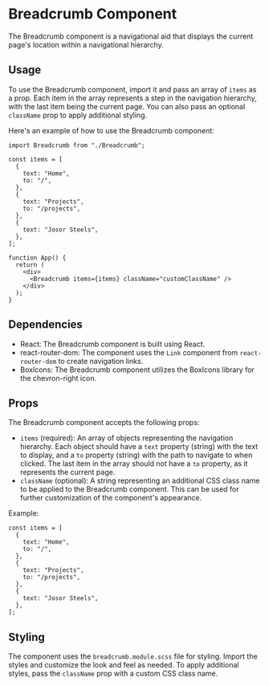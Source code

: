 # Breadcrumb Component

The Breadcrumb component is a navigational aid that displays the current page's location within a navigational hierarchy.

## Usage

To use the Breadcrumb component, import it and pass an array of `items` as a prop. Each item in the array represents a step in the navigation hierarchy, with the last item being the current page. You can also pass an optional `className` prop to apply additional styling.

Here's an example of how to use the Breadcrumb component:

```
import Breadcrumb from "./Breadcrumb";

const items = [
  {
    text: "Home",
    to: "/",
  },
  {
    text: "Projects",
    to: "/projects",
  },
  {
    text: "Josor Steels",
  },
];

function App() {
  return (
    <div>
      <Breadcrumb items={items} className="customClassName" />
    </div>
  );
}
```

## Dependencies

- React: The Breadcrumb component is built using React.
- react-router-dom: The component uses the `Link` component from `react-router-dom` to create navigation links.
- BoxIcons: The Breadcrumb component utilizes the BoxIcons library for the chevron-right icon.

## Props

The Breadcrumb component accepts the following props:

- `items` (required): An array of objects representing the navigation hierarchy. Each object should have a `text` property (string) with the text to display, and a `to` property (string) with the path to navigate to when clicked. The last item in the array should not have a `to` property, as it represents the current page.
- `className` (optional): A string representing an additional CSS class name to be applied to the Breadcrumb component. This can be used for further customization of the component's appearance.

Example:

```
const items = [
  {
    text: "Home",
    to: "/",
  },
  {
    text: "Projects",
    to: "/projects",
  },
  {
    text: "Josor Steels",
  },
];
```

## Styling

The component uses the `breadcrumb.module.scss` file for styling. Import the styles and customize the look and feel as needed. To apply additional styles, pass the `className` prop with a custom CSS class name.
